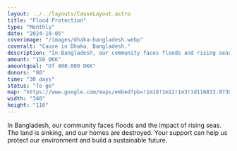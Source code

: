 ```yaml
---
layout: ../../layouts/CauseLayout.astro
title: "Flood Protection"
type: "Monthly"
date: "2024-10-05"
coverimage: "/images/dhaka-bangladesh.webp"
coveralt: "Cause in Dhaka, Bangladesh."
description: "In Bangladesh, our community faces floods and rising seas, threatening our homes."
amount: "150 DKK"
amountgoal: "Of 400.000 DKK"
donors: "80"
time: "30 days"
status: "To go"
map: "https://www.google.com/maps/embed?pb=!1m18!1m12!1m3!1d116833.9730354466!2d90.33728775128218!3d23.780818635286145!2m3!1f0!2f0!3f0!3m2!1i1024!2i768!4f13.1!3m3!1m2!1s0x3755b8b087026b81%3A0x8fa563bbdd5904c2!2sDhaka%2C%20Bangladesh!5e0!3m2!1sda!2sdk!4v1733999866320!5m2!1sda!2sdk"
width: "340"
height: "116"
---
```


In Bangladesh, our community faces floods and the impact of rising seas. The land is sinking, and our homes are destroyed. Your support can help us protect our environment and build a sustainable future.